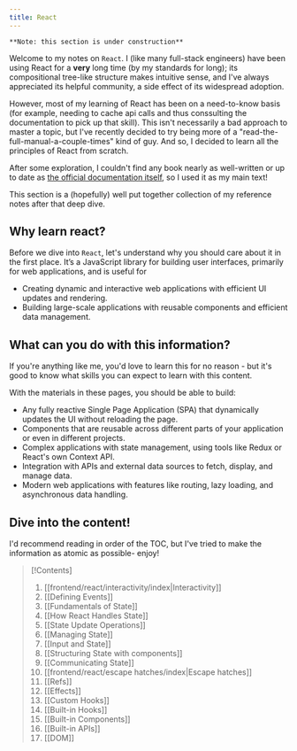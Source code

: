 ```yaml
---
title: React
---
```

`**Note: this section is under construction**`

Welcome to my notes on `React`. I (like many full-stack engineers) have been using React for a **very** long time (by my standards for long); its compositional tree-like structure makes intuitive sense, and I've always appreciated its helpful community, a side effect of its widespread adoption. 

However, most of my learning of React has been on a need-to-know basis (for example, needing to cache api calls and thus conssulting the documentation to pick up that skill). This isn't necessarily a bad approach to master a topic, but I've recently decided to try being more of a "read-the-full-manual-a-couple-times" kind of guy. And so, I decided to learn all the principles of React from scratch.

After some exploration, I couldn't find any book nearly as well-written or up to date as [the official documentation itself](https://react.dev/learn), so I used it as my main text! 

This section is a (hopefully) well put together collection of my reference notes after that deep dive.

## Why learn react?

Before we dive into `React`, let's understand why you should care about it in the first place. It’s a JavaScript library for building user interfaces, primarily for web applications, and is useful for
- Creating dynamic and interactive web applications with efficient UI updates and rendering.
- Building large-scale applications with reusable components and efficient data management.

## What can you do with this information?

If you're anything like me, you'd love to learn this for no reason - but it's good to know what skills you can expect to learn with this content.

With the materials in these pages, you should be able to build:
- Any fully reactive Single Page Application (SPA) that dynamically updates the UI without reloading the page.
- Components that are reusable across different parts of your application or even in different projects.
- Complex applications with state management, using tools like Redux or React's own Context API.
- Integration with APIs and external data sources to fetch, display, and manage data.
- Modern web applications with features like routing, lazy loading, and asynchronous data handling.

## Dive into the content!

I'd recommend reading in order of the TOC, but I've tried to make the information as atomic as possible- enjoy!


> [!Contents]
> 1. [[frontend/react/interactivity/index|Interactivity]] 
> 	1. [[Defining Events]]
> 	2. [[Fundamentals of State]]
> 	3. [[How React Handles State]]
> 	4. [[State Update Operations]]
> 2. [[Managing State]] 
> 	1. [[Input and State]]
> 	2. [[Structuring State with components]]
> 	3. [[Communicating State]]
> 3. [[frontend/react/escape hatches/index|Escape hatches]]
> 	1. [[Refs]]
> 	2. [[Effects]]
> 	3. [[Custom Hooks]]
> 4. [[Built-in Hooks]]
> 5. [[Built-in Components]]
> 6. [[Built-in APIs]]
> 7. [[DOM]]

